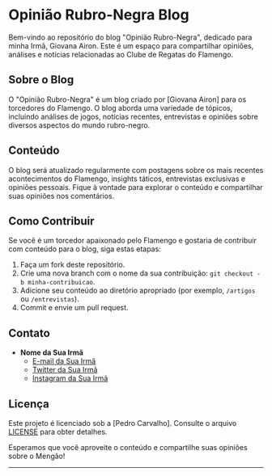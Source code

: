 # Opinião Rubro-Negra Blog

Bem-vindo ao repositório do blog "Opinião Rubro-Negra", dedicado para minha Irmã, Giovana Airon. Este é um espaço para compartilhar opiniões, análises e notícias relacionadas ao Clube de Regatas do Flamengo.

## Sobre o Blog

O "Opinião Rubro-Negra" é um blog criado por [Giovana Airon] para os torcedores do Flamengo. O blog aborda uma variedade de tópicos, incluindo análises de jogos, notícias recentes, entrevistas e opiniões sobre diversos aspectos do mundo rubro-negro.

## Conteúdo

O blog será atualizado regularmente com postagens sobre os mais recentes acontecimentos do Flamengo, insights táticos, entrevistas exclusivas e opiniões pessoais. Fique à vontade para explorar o conteúdo e compartilhar suas opiniões nos comentários.

## Como Contribuir

Se você é um torcedor apaixonado pelo Flamengo e gostaria de contribuir com conteúdo para o blog, siga estas etapas:

1. Faça um fork deste repositório.
2. Crie uma nova branch com o nome da sua contribuição: `git checkout -b minha-contribuicao`.
3. Adicione seu conteúdo ao diretório apropriado (por exemplo, `/artigos` ou `/entrevistas`).
4. Commit e envie um pull request.

## Contato

- **Nome da Sua Irmã**
  - [E-mail da Sua Irmã](mailto:email@exemplo.com)
  - [Twitter da Sua Irmã](https://twitter.com/seuusuario)
  - [Instagram da Sua Irmã](https://www.instagram.com/giovanairon/)

## Licença

Este projeto é licenciado sob a [Pedro Carvalho]. Consulte o arquivo [LICENSE](LICENSE) para obter detalhes.

Esperamos que você aproveite o conteúdo e compartilhe suas opiniões sobre o Mengão!

---
